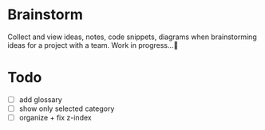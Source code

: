 # Brainstorm
Collect and view ideas, notes, code snippets, diagrams when brainstorming ideas for a project with a team.
Work in progress...🔧

# Todo
- [ ] add glossary
- [ ] show only selected category
- [ ] organize + fix z-index

